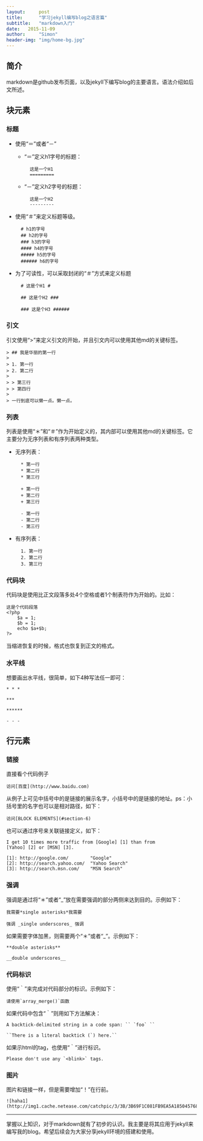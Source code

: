 ```yaml
---
layout:     post
title:      "学习jekyll编写blog之语言篇"
subtitle:   "markdown入门"
date:   2015-11-09
author:     "Simon"
header-img: "img/home-bg.jpg"
---
```


## 简介

markdown是github发布页面，以及jekyll下编写blog的主要语言。语法介绍如后文所述。

## 块元素

### 标题

* 使用“＝”或者“－”

	* “＝”定义h1字号的标题：

			这是一个H1
			=========

	* “－”定义h2字号的标题：

			这是一个H2
			---------

* 使用“＃”来定义标题等级。

		# h1的字号
		## h2的字号
		### h3的字号
		#### h4的字号
		##### h5的字号
		###### h6的字号

* 为了可读性，可以采取封闭的“＃”方式来定义标题

		# 这是个H1 #

		## 这是个H2 ###

		### 这是个H3 ######

### 引文

引文使用“>”来定义引文的开始，并且引文内可以使用其他md的关键标签。

	> ## 我是华丽的第一行
	>
	> 1. 第一行
	> 2. 第二行
	>
	> > 第三行
	> > 第四行
	>
	> 一行到底可以懒一点。懒一点。

### 列表

列表是使用“＊”和“＃”作为开始定义的，其内部可以使用其他md的关键标签。它主要分为无序列表和有序列表两种类型。

* 无序列表：

		* 第一行
		* 第二行
		* 第三行

		+ 第一行
		+ 第二行
		+ 第三行

		- 第一行
		- 第二行
		- 第三行

* 有序列表：

		1. 第一行
		2. 第二行
		3. 第三行

	
### 代码块

代码块是使用比正文段落多处4个空格或者1个制表符作为开始的。比如：

	这是个代码段落
	<?php
		$a = 1;
		$b = 1;
		echo $a+$b;
	?>
	
当缩进恢复的时候，格式也恢复到正文的格式。

### 水平线

想要画出水平线，很简单，如下4种写法任一即可：

	* * *

	***

	******

	- - - 

## 行元素

### 链接

直接看个代码例子

	访问[百度](http://www.baidu.com)

从例子上可见中括号中的是链接的展示名字，小括号中的是链接的地址。ps：小括号里的名字也可以是相对路径，如下：

	访问[BLOCK ELEMENTS](#section-6)

也可以通过序号来关联链接定义，如下：

	I get 10 times more traffic from [Google] [1] than from
	[Yahoo] [2] or [MSN] [3].

	[1]: http://google.com/        "Google"
	[2]: http://search.yahoo.com/  "Yahoo Search"
	[3]: http://search.msn.com/    "MSN Search"

### 强调

强调是通过将“＊”或者“_”放在需要强调的部分两侧来达到目的。示例如下：

	我需要*single asterisks*我需要

	强调 _single underscores_ 强调

如果需要字体加黑，则需要两个“＊”或者“_”。示例如下：

	**double asterisks**

	__double underscores__

### 代码标识

使用“｀”来完成对代码部分的标识。示例如下：

	请使用`array_merge()`函数

如果代码中包含“｀”则用如下方法解决：

	A backtick-delimited string in a code span: `` `foo` ``

	``There is a literal backtick (`) here.``

如果示html的tag，也使用“｀”进行标识。

	Please don't use any `<blink>` tags.

### 图片

图片和链接一样，但是需要增加“！”在行前。

	![haha1](http://img1.cache.netease.com/catchpic/3/3B/3B69F1C081FB9EA5A1850457683FD557.jpg)

------

掌握以上知识，对于markdown就有了初步的认识。我主要是将其应用于jekyll来编写我的blog。希望后续会为大家分享jekyll环境的搭建和使用。
	
